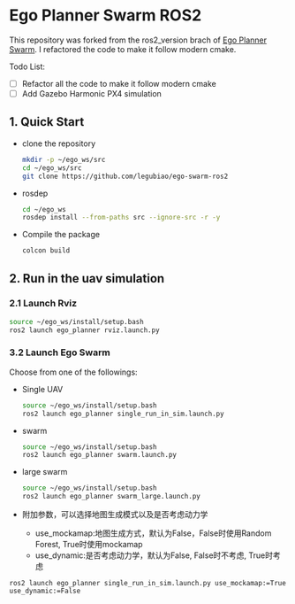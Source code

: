 # Ego Planner Swarm ROS2

This repository was forked from the ros2_version brach
of [Ego Planner Swarm](https://github.com/ZJU-FAST-Lab/ego-planner-swarm). I refactored the code to make it follow
modern cmake.

Todo List:

- [ ] Refactor all the code to make it follow modern cmake
- [ ] Add Gazebo Harmonic PX4 simulation

## 1. Quick Start

* clone the repository
    ```bash
    mkdir -p ~/ego_ws/src
    cd ~/ego_ws/src
    git clone https://github.com/legubiao/ego-swarm-ros2
  ```
* rosdep
    ```bash
    cd ~/ego_ws
    rosdep install --from-paths src --ignore-src -r -y
    ```
* Compile the package
    ```bash
    colcon build
    ```

## 2. Run in the uav simulation

### 2.1 Launch Rviz

```bash
source ~/ego_ws/install/setup.bash
ros2 launch ego_planner rviz.launch.py 
```

### 3.2 Launch Ego Swarm

Choose from one of the followings:

* Single UAV
  ```bash
  source ~/ego_ws/install/setup.bash
  ros2 launch ego_planner single_run_in_sim.launch.py 
  ```
* swarm
  ```bash
  source ~/ego_ws/install/setup.bash
  ros2 launch ego_planner swarm.launch.py 
  ```
* large swarm
  ```bash
  source ~/ego_ws/install/setup.bash
  ros2 launch ego_planner swarm_large.launch.py  
  ```

* 附加参数，可以选择地图生成模式以及是否考虑动力学
    * use_mockamap:地图生成方式，默认为False，False时使用Random Forest, True时使用mockamap
    * use_dynamic:是否考虑动力学，默认为False, False时不考虑, True时考虑

```
ros2 launch ego_planner single_run_in_sim.launch.py use_mockamap:=True use_dynamic:=False
```